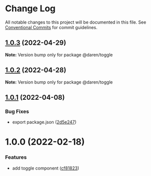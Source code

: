 # Change Log

All notable changes to this project will be documented in this file.
See [Conventional Commits](https://conventionalcommits.org) for commit guidelines.

## [1.0.3](https://github.com/darenmalfait/darenui/compare/@daren/toggle@1.0.2...@daren/toggle@1.0.3) (2022-04-29)

**Note:** Version bump only for package @daren/toggle





## [1.0.2](https://github.com/darenmalfait/darenui/compare/@daren/toggle@1.0.1...@daren/toggle@1.0.2) (2022-04-28)

**Note:** Version bump only for package @daren/toggle





## [1.0.1](https://github.com/darenmalfait/darenui/compare/@daren/toggle@1.0.0...@daren/toggle@1.0.1) (2022-04-08)


### Bug Fixes

* export package.json ([2d5e247](https://github.com/darenmalfait/darenui/commit/2d5e24797a289b7507666bf67d954fc93be33d8f))





# 1.0.0 (2022-02-18)


### Features

* add toggle component ([cf81823](https://github.com/darenmalfait/darenui/commit/cf818230b8b1176d4655c41bf50fa5b2f9f0b78c))
